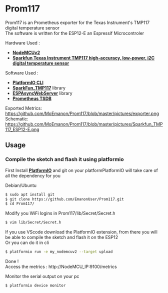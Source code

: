 # Prom117

Prom117 is an Prometheus exporter for the Texas Instrument's TMP117 digital temperature sensor\
The software is written for the ESP12-E an Espressif Microcontroler

Hardware Used :

  - [**NodeMCUv2**]
  - [**Sparkfun Texas Instrument TMP117 high-accuracy, low-power, i2C digital temperature sensor**]

Software Used :
    
  - [**PlatformIO CLI**]
  - [**SparkFun_TMP117**] library
  - [**ESPAsyncWebServer**] library
  - [**Prometheus TSDB**]
 
Exported Metrics: https://github.com/MoEmanon/Prom117/blob/master/pictures/exporter.png \
Schematic: https://github.com/MoEmanon/Prom117/blob/master/pictures/Sparkfun_TMP117_ESP12-E.png
  
## Usage
### Compile the sketch and flash it using platformio
First Install [**PlatformIO**] and git on your platformPlatformIO will take care of all the dependency for you

Debian/Ubuntu
```sh
$ sudo apt install git 
$ git clone https://github.com/EmanonUser/Prom117.git
$ cd Prom117/
```

Modify you WiFi logins in Prom117/lib/Secret/Secret.h

```sh
$ vim lib/Secret/Secret.h
```

If you use VScode download the PlatformIO extension, from there you will be able to compile the sketch and flash it on the ESP12\
Or you can do it in cli 

```sh
$ platformio run -e my_nodemcuv2 --target upload
```
Done !\
Access the metrics : http://NodeMCU_IP:9100/metrics

Monitor the serial output on your pc
```sh
$ platformio device monitor
```

[**NodeMCUv2**]: <https://www.nodemcu.com/index_en.html>
[**Sparkfun Texas Instrument TMP117 high-accuracy, low-power, i2C digital temperature sensor**]:<https://www.sparkfun.com/products/15805>
[**PlatformIO CLI**]: <https://platformio.org/>
[**PlatformIO**]: <https://docs.platformio.org/en/latest/core/installation.html>
[**SparkFun_TMP117**]: <https://github.com/sparkfun/SparkFun_TMP117_Arduino_Library>
[**ESPAsyncWebServer**]: <https://github.com/me-no-dev/ESPAsyncWebServer>
[**Prometheus TSDB**]: <https://prometheus.io/>
